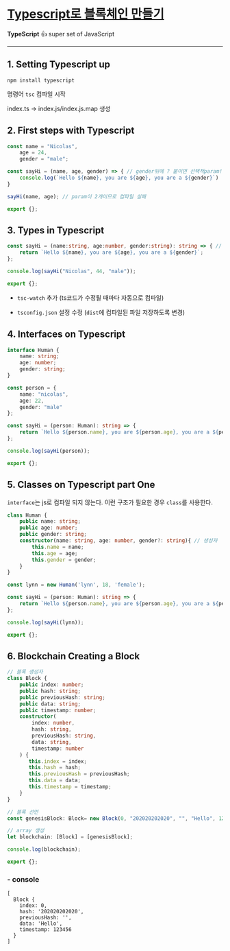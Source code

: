 #  [Typescript로 블록체인 만들기](https://nomadcoders.co/typescript-for-beginners)

**TypeScript** 👍 super set of JavaScript

---

## 1. Setting Typescript up

```
npm install typescript
```

명령어 ```tsc``` 컴파일 시작

index.ts -> index.js/index.js.map 생성

## 2. First steps with Typescript

```ts
const name = "Nicolas",
    age = 24,
    gender = "male";

const sayHi = (name, age, gender) => { // gender뒤에 ? 붙이면 선택적param!
    console.log(`Hello ${name}, you are ${age}, you are a ${gender}`)
}

sayHi(name, age); // param이 2개이므로 컴파일 실패

export {};
```

## 3. Types in Typescript

```ts
const sayHi = (name:string, age:number, gender:string): string => { // param/return type 지정 가능
    return `Hello ${name}, you are ${age}, you are a ${gender}`;
};

console.log(sayHi("Nicolas", 44, "male"));

export {};
```

* `tsc-watch` 추가 (ts코드가 수정될 때마다 자동으로 컴파일)

* `tsconfig.json` 설정 수정 (`dist`에 컴파일된 파일 저장하도록 변경)

## 4. Interfaces on Typescript

```ts
interface Human {
    name: string;
    age: number;
    gender: string;
}

const person = {
    name: "nicolas",
    age: 22,
    gender: "male"
};

const sayHi = (person: Human): string => {
    return `Hello ${person.name}, you are ${person.age}, you are a ${person.gender}`;
};

console.log(sayHi(person));

export {};
```

## 5. Classes on Typescript part One

`interface`는 js로 컴파일 되지 않는다. 이런 구조가 필요한 경우 `class`를 사용한다.

```ts
class Human {
    public name: string;
    public age: number;
    public gender: string;
    constructor(name: string, age: number, gender?: string){ // 생성자
        this.name = name;
        this.age = age;
        this.gender = gender;
    }
}

const lynn = new Human('lynn', 18, 'female');

const sayHi = (person: Human): string => {
    return `Hello ${person.name}, you are ${person.age}, you are a ${person.gender}`;
};

console.log(sayHi(lynn));

export {};
```

## 6. Blockchain Creating a Block

```ts
// 블록 생성자
class Block {
    public index: number;
    public hash: string;
    public previousHash: string;
    public data: string;
    public timestamp: number;
    constructor(
        index: number,
        hash: string,
        previousHash: string,
        data: string,
        timestamp: number
    ) {
       this.index = index;
       this.hash = hash;
       this.previousHash = previousHash;
       this.data = data;
       this.timestamp = timestamp; 
    }
}

// 블록 선언
const genesisBlock: Block= new Block(0, "202020202020", "", "Hello", 123456);

// array 생성
let blockchain: [Block] = [genesisBlock];

console.log(blockchain);

export {};
```

### - **console**
```
[
  Block {
    index: 0,
    hash: '202020202020',
    previousHash: '',    
    data: 'Hello',       
    timestamp: 123456    
  }
]
```